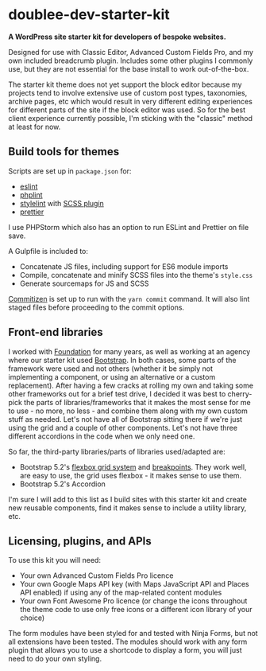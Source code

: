 # doublee-dev-starter-kit

**A WordPress site starter kit for developers of bespoke websites.**

Designed for use with Classic Editor, Advanced Custom Fields Pro, and my own included breadcrumb plugin.
Includes some other plugins I commonly use, but they are not essential for the base install to work out-of-the-box.

The starter kit theme does not yet support the block editor because my projects tend to involve extensive use of
custom post types, taxonomies, archive pages, etc which would result in very different editing experiences for
different parts of the site if the block editor was used. So for the best client experience currently possible,
I'm sticking with the "classic" method at least for now.

## Build tools for themes

Scripts are set up in `package.json` for:

- [eslint](https://eslint.org)
- [phplint](https://www.npmjs.com/package/phplint)
- [stylelint](https://stylelint.io/) with [SCSS plugin](https://www.npmjs.com/package/stylelint-scss)
- [prettier](https://prettier.io/)

I use PHPStorm which also has an option to run ESLint and Prettier on file save.

A Gulpfile is included to:

- Concatenate JS files, including support for ES6 module imports
- Compile, concatenate and minify SCSS files into the theme's `style.css`
- Generate sourcemaps for JS and SCSS

[Commitizen](https://github.com/commitizen/cz-cli) is set up to run with the `yarn commit` command.
It will also lint staged files before proceeding to the commit options.

## Front-end libraries

I worked with [Foundation](https://get.foundation/) for many years, as well as working at an agency where our starter kit
used [Bootstrap](https://getbootstrap.com/). In both cases, some parts of the framework were used and not others
(whether it be simply not implementing a component, or using an alternative or a custom replacement).
After having a few cracks at rolling my own and taking some other frameworks out for a brief test drive,
I decided it was best to cherry-pick the parts of libraries/frameworks that it makes the most sense for me to use - no more, no less -
and combine them along with my own custom stuff as needed.
Let's not have all of Bootstrap sitting there if we're just using the grid and a couple of other components.
Let's not have three different accordions in the code when we only need one.

So far, the third-party libraries/parts of libraries used/adapted are:

- Bootstrap 5.2's [flexbox grid system](https://getbootstrap.com/docs/5.2/layout/grid/)
  and [breakpoints](https://getbootstrap.com/docs/5.2/layout/breakpoints/). They work well, are easy to use, the grid uses flexbox - it makes sense to use them.
- Bootstrap 5.2's Accordion

I'm sure I will add to this list as I build sites with this starter kit and create new reusable components, find it makes sense to include a utility library,
etc.

## Licensing, plugins, and APIs

To use this kit you will need:
- Your own Advanced Custom Fields Pro licence
- Your own Google Maps API key (with Maps JavaScript API and Places API enabled) if using any of the map-related content modules
- Your own Font Awesome Pro licence (or change the icons throughout the theme code to use only free icons or a different icon library of your choice)

The form modules have been styled for and tested with Ninja Forms, but not all extensions have been tested. The modules should work with any form plugin that allows you to use a shortcode to display a form, you will just need to do your own styling.

